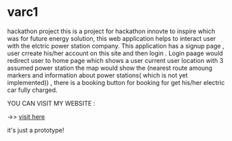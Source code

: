 # varc1
hackathon project
this is a project for hackathon innovte to inspire which was for future energy solution, this web application helps to interact user
with the elctric power station company. This application has a signup page , user crreate his/her account on this site and
then login . Login paage would redirect user to home page which shows a user current user location with 3 assumed power station
the map would show the (nearest route amoung markers and information about power stations( which is not yet implemented)) ,
there is a booking button for booking for get his/her electric car fully charged.  

YOU CAN VISIT MY WEBSITE :

->> [visit here](https://beginners.herokuapp.com/mapnav/first/)

it's just a prototype!
